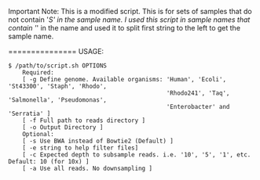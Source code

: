 Important Note:
This is a modified script. This is for sets of samples that 
do not contain '_S' in the sample name. 
I used this script in sample names that contain '_' in the name
and used it to split first string to the left to get the sample name.  

===============
USAGE:

    $ /path/to/script.sh OPTIONS
        Required:
        [ -g Define genome. Available organisms: 'Human', 'Ecoli', 'St43300', 'Staph', 'Rhodo',
                                                 'Rhodo241', 'Taq', 'Salmonella', 'Pseudomonas',
                                                 'Enterobacter' and 'Serratia' ]
        [ -f Full path to reads directory ]
        [ -o Output Directory ]
        Optional:
        [ -s Use BWA instead of Bowtie2 (Default) ]
        [ -e string to help filter files]
        [ -c Expected depth to subsample reads. i.e. '10', '5', '1', etc. Default: 10 (for 10x) ]
        [ -a Use all reads. No downsampling ]

